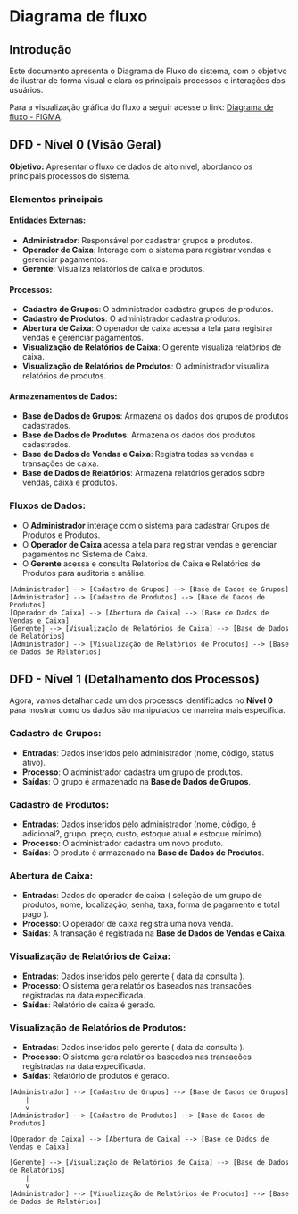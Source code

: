 # Diagrama de fluxo

## Introdução
Este documento apresenta o Diagrama de Fluxo do sistema, com o objetivo de ilustrar de forma visual e clara os principais processos e interações dos usuários. 

Para a visualização gráfica do fluxo a seguir acesse o link: [Diagrama de fluxo - FIGMA](https://www.figma.com/design/LTdDVyRKmTS6IJDwmCv2yR/TCC---Fluxo-da-Interface?node-id=496-428&t=kMmpALYRFgWz5jDM-1).


## DFD - Nível 0 (Visão Geral)
**Objetivo:** Apresentar o fluxo de dados de alto nível, abordando os principais processos do sistema.

### Elementos principais

#### **Entidades Externas**:
- **Administrador**: Responsável por cadastrar grupos e produtos.
- **Operador de Caixa**: Interage com o sistema para registrar vendas e gerenciar pagamentos.
- **Gerente**: Visualiza relatórios de caixa e produtos.

#### **Processos**:
- **Cadastro de Grupos**: O administrador cadastra grupos de produtos.
- **Cadastro de Produtos**: O administrador cadastra produtos.
- **Abertura de Caixa**: O operador de caixa acessa a tela para registrar vendas e gerenciar pagamentos.
- **Visualização de Relatórios de Caixa**: O gerente visualiza relatórios de caixa.
- **Visualização de Relatórios de Produtos**: O administrador visualiza relatórios de produtos.

#### **Armazenamentos de Dados**:
- **Base de Dados de Grupos**: Armazena os dados dos grupos de produtos cadastrados.
- **Base de Dados de Produtos**: Armazena os dados dos produtos cadastrados.
- **Base de Dados de Vendas e Caixa**: Registra todas as vendas e transações de caixa.
- **Base de Dados de Relatórios**: Armazena relatórios gerados sobre vendas, caixa e produtos.

### **Fluxos de Dados**:
- O **Administrador** interage com o sistema para cadastrar Grupos de Produtos e Produtos.
- O **Operador de Caixa** acessa a tela para registrar vendas e gerenciar pagamentos no Sistema de Caixa.
- O **Gerente** acessa e consulta Relatórios de Caixa e Relatórios de Produtos para auditoria e análise.

```
[Administrador] --> [Cadastro de Grupos] --> [Base de Dados de Grupos]
[Administrador] --> [Cadastro de Produtos] --> [Base de Dados de Produtos]
[Operador de Caixa] --> [Abertura de Caixa] --> [Base de Dados de Vendas e Caixa]
[Gerente] --> [Visualização de Relatórios de Caixa] --> [Base de Dados de Relatórios]
[Administrador] --> [Visualização de Relatórios de Produtos] --> [Base de Dados de Relatórios]
```

## DFD - Nível 1 (Detalhamento dos Processos)
Agora, vamos detalhar cada um dos processos identificados no **Nível 0** para mostrar como os dados são manipulados de maneira mais específica.

### **Cadastro de Grupos**:
- **Entradas**: Dados inseridos pelo administrador (nome, código, status ativo).
- **Processo**: O administrador cadastra um grupo de produtos.
- **Saídas**: O grupo é armazenado na **Base de Dados de Grupos**.

### **Cadastro de Produtos**:
- **Entradas**: Dados inseridos pelo administrador (nome, código, é adicional?, grupo, preço, custo, estoque atual e estoque mínimo).
- **Processo**: O administrador cadastra um novo produto.
- **Saídas**: O produto é armazenado na **Base de Dados de Produtos**.

### **Abertura de Caixa**:
- **Entradas**: Dados do operador de caixa ( seleção de um grupo de produtos, nome, localização, senha, taxa, forma de pagamento e total pago ).
- **Processo**: O operador de caixa registra uma nova venda.
- **Saídas**: A transação é registrada na **Base de Dados de Vendas e Caixa**.

### **Visualização de Relatórios de Caixa**:
- **Entradas**: Dados inseridos pelo gerente ( data da consulta ).
- **Processo**: O sistema gera relatórios baseados nas transações registradas na data expecificada.
- **Saídas**: Relatório de caixa é gerado.

### **Visualização de Relatórios de Produtos**:
- **Entradas**: Dados inseridos pelo gerente ( data da consulta ).
- **Processo**: O sistema gera relatórios baseados nas transações registradas na data expecificada.
- **Saídas**: Relatório de produtos é gerado.

```
[Administrador] --> [Cadastro de Grupos] --> [Base de Dados de Grupos]
    | 
    v
[Administrador] --> [Cadastro de Produtos] --> [Base de Dados de Produtos]

[Operador de Caixa] --> [Abertura de Caixa] --> [Base de Dados de Vendas e Caixa]

[Gerente] --> [Visualização de Relatórios de Caixa] --> [Base de Dados de Relatórios]
    |
    v
[Administrador] --> [Visualização de Relatórios de Produtos] --> [Base de Dados de Relatórios]

```

